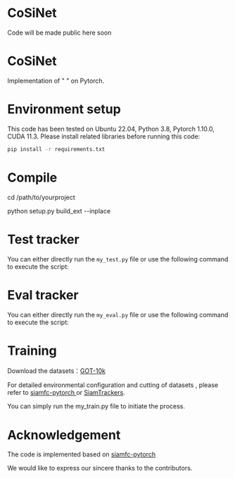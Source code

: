 # CoSiNet

Code will be made public here soon

# CoSiNet
Implementation of " " on Pytorch. 

#  Environment setup
This code has been tested on Ubuntu 22.04, Python 3.8, Pytorch 1.10.0, CUDA 11.3. Please install related libraries before running this code:
```bash
pip install -r requirements.txt
```

# Compile
cd /path/to/yourproject

python setup.py build_ext --inplace

# Test tracker
You can either directly run the `my_test.py` file or use the following command to execute the script:


# Eval tracker
You can either directly run the `my_eval.py` file or use the following command to execute the script:


# Training
Download the datasets：[GOT-10k](http://got-10k.aitestunion.com/downloads)

For detailed environmental configuration and cutting of datasets , please refer to [siamfc-pytorch
](https://github.com/huanglianghua/siamfc-pytorch) or [SiamTrackers](https://github.com/HonglinChu/SiamTrackers).

You can simply run the my_train.py file to initiate the process.

# Acknowledgement
The code is implemented based on [siamfc-pytorch](https://github.com/huanglianghua/siamfc-pytorch)

We would like to express our sincere thanks to the contributors.

